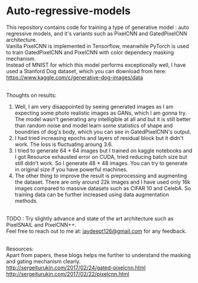 # Auto-regressive-models
This repository contains code for training a type of generative model : auto regressive models, and it's variants such as PixelCNN and GatedPixelCNN architecture.<br/>
Vanilla PixelCNN is implemented in Tensorflow, meanwhile PyTorch is used to train GatedPixelCNN and PixelCNN with color dependecy masking mechanism.<br/>
Instead of MNIST for which this model performs exceptionally well, I have used a Stanford Dog dataset, which you can download from here: https://www.kaggle.com/c/generative-dog-images/data<br/><br/>

Thoughts on results:<br/>
1) Well, I am very disappointed by seeing generated images as I am expecting some photo realistic images as GANs, which I am gonna try.
The model wasn't generating any intelligible at all and but it is still better than random noise and model learn some statistics of shape and boundries of dog's body, which you can see in GatedPixelCNN's output.<br/>
2) I had tried increasing epochs and layers of residual block but it didn't work. The loss is fluctuating aroung 3.6.<br/>
3) I tried to generate 64 * 64 images but I trained on kaggle notebooks and I got Resource exhausted error on CUDA, tried reducing batch size
but still didn't work. So I generate 48 * 48 images. You can try to generate in original size if you have powerful machines.<br/>
4) The other thing to improve the result is preprocessing and augmenting the dataset. There are only around 22k images and I have used only 16k images compared to massive datasets such as CIFAR 10 and CelebA. So training data can be further increased using data augmentation methods.<br/><br/>

TODO : Try slightly advance and state of the art architecture such as PixelSNAIL and PixelCNN++.<br/>
Feel free to reach out to me at: jaydeept126@gmail.com for any feedback.<br/><br/>

Resources:<br/>
Apart from papers, these blogs helps me further to understand the masking and gating mechanism clearly.<br/>
http://sergeiturukin.com/2017/02/24/gated-pixelcnn.html<br/>
http://sergeiturukin.com/2017/02/22/pixelcnn.html<br/>
